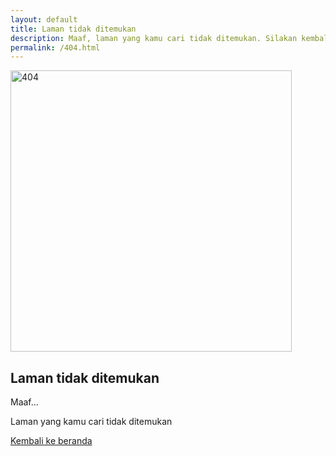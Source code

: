 ```yaml
---
layout: default
title: Laman tidak ditemukan
description: Maaf, laman yang kamu cari tidak ditemukan. Silakan kembali ke beranda.
permalink: /404.html
---
```


<section class="lg:max-w-3xl mx-auto px-6 lg:px-10 py-6">
    <div class="text-center">
        <img src="{{ '/assets/img/404.png' | relative_url }}" alt="404" width="450" height="450" class="mx-auto w-1/2 mb-2" />
        <h1 class="sr-only">Laman tidak ditemukan</h1>
        <p class="text-2xl md:text-4xl font-bold mb-3">Maaf...</p>
        <p class="mb-8">Laman yang kamu cari tidak ditemukan</p>
        <a href="{{ site.data.config.general.url }}" class="button alt w-fit px-6 mx-auto">Kembali ke beranda</a>
    </div>
</section>